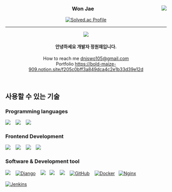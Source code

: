 

<div align="center">
   
<a href="https://github.com/Lucas0105"><img align="right" src="https://github-readme-stats.vercel.app/api/top-langs/?username=Lucas0105&theme=dracula&layout=compact&langs_count=10&hide=python,css,javascript" /></a>
  

  ### Won Jae
   [![Solved.ac Profile](http://mazassumnida.wtf/api/v2/generate_badge?boj=dnjswo105)](https://solved.ac/dnjswo105/)
   
 ---
   <a href="https://hits.seeyoufarm.com"><img src="https://hits.seeyoufarm.com/api/count/incr/badge.svg?url=https%3A%2F%2Fgithub.com%2FLucas0105&count_bg=%2379C83D&title_bg=%23555555&icon=&icon_color=%23E7E7E7&title=visitors&edge_flat=false"/></a>    
   

   
 #### 안녕하세요 개발자 정원재입니다.
How to reach me dnjswo105@gmail.com      
Portfolio
https://bold-maize-909.notion.site/f205c0bff3a849dca4c2e1b33d39e12d
 </div>
 
<br>
 <div>
   
<h2> 사용할 수 있는 기술 </h2>
  
  ### Programming languages
  [<img src="https://img.shields.io/badge/JavaScript-F7DF1E?style=for-the-badge&logo=javascript&logoColor=black" />]() &nbsp;&nbsp;
  [<img src="https://img.shields.io/badge/Java-ED8B00?style=for-the-badge&logo=java&logoColor=white"/>]() &nbsp;&nbsp;
  [<img src="https://img.shields.io/badge/Python-FFD43B?style=for-the-badge&logo=python&logoColor=white" />]() &nbsp;&nbsp;

<!--   [<img src="" />]() &nbsp;&nbsp; -->

  ### Frontend Development

  [<img src="https://img.shields.io/badge/HTML5-E34F26?style=for-the-badge&logo=html5&logoColor=white" />]() &nbsp;&nbsp;
  [<img src="https://img.shields.io/badge/CSS3-1572B6?style=for-the-badge&logo=css3&logoColor=white" />]() &nbsp;&nbsp;
  [<img src = "https://img.shields.io/badge/Bootstrap-563D7C?style=for-the-badge&logo=bootstrap&logoColor=white"/>](https://getbootstrap.com/) &nbsp;&nbsp;
  [<img src="https://img.shields.io/badge/React-20232A?style=for-the-badge&logo=react&logoColor=61DAFB" />](https://ko.reactjs.org/) &nbsp;&nbsp; 
    
  ### Software & Development tool
  
  [<img src="https://img.shields.io/badge/Spring-6DB33F?style=for-the-badge&logo=spring&logoColor=white" />](https://spring.io/) &nbsp;&nbsp;
  [<img src="https://img.shields.io/badge/Django-092E20?style=for-the-badge&logo=django&logoColor=green" alt="Django"/>](https://www.djangoproject.com/) &nbsp;&nbsp; 
  [<img src="https://img.shields.io/badge/MySQL-005C84?style=for-the-badge&logo=mysql&logoColor=white" />](https://www.mysql.com/)&nbsp;&nbsp; 
  [<img src="https://img.shields.io/badge/Linux-FCC624?style=for-the-badge&logo=linux&logoColor=black"/>]() &nbsp;&nbsp;
  [<img src="https://img.shields.io/badge/GIT-E44C30?style=for-the-badge&logo=git&logoColor=white"/>](https://git-scm.com/) &nbsp;&nbsp; 
  [<img src="https://img.shields.io/badge/GitHub-100000?style=for-the-badge&logo=github&logoColor=white" alt="GitHub"/>](https://github.com/) &nbsp;&nbsp; 
  [<img src="https://img.shields.io/badge/docker-%230db7ed.svg?style=for-the-badge&logo=docker&logoColor=Docker" alt="Docker"/>]()&nbsp;&nbsp; 
  [<img src="https://img.shields.io/badge/nginx-%23009639.svg?style=for-the-badge&logo=nginx&logoColor=white" alt="Nginx"/>]() &nbsp;&nbsp; 
   <br/>
   <br/>
  [<img src="https://img.shields.io/badge/jenkins-%232C5263.svg?style=for-the-badge&logo=jenkins&logoColor=white" alt="Jenkins"/>]() &nbsp;&nbsp; 
  

</div>
<!--
**Lucas0105/Lucas0105** is a ✨ _special_ ✨ repository because its `README.md` (this file) appears on your GitHub profile.

Here are some ideas to get you started:

- 🔭 I’m currently working on ...
- 🌱 I’m currently learning ...
- 👯 I’m looking to collaborate on ...
- 🤔 I’m looking for help with ...
- 💬 Ask me about ...
- 📫 How to reach me: ...
- 😄 Pronouns: ...
- ⚡ Fun fact: ...
-->
